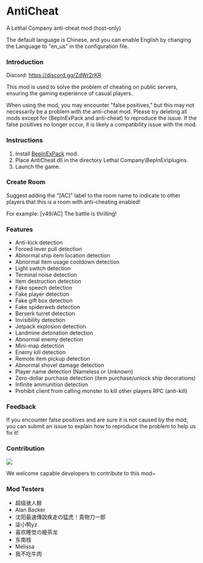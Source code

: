 # AntiCheat

A Lethal Company anti-cheat mod (host-only)

The default language is Chinese, and you can enable English by changing the Language to "en_us" in the configuration file.

### Introduction

Discord: https://discord.gg/ZdWr2rKR

This mod is used to solve the problem of cheating on public servers, ensuring the gaming experience of casual players.

When using the mod, you may encounter "false positives," but this may not necessarily be a problem with the anti-cheat mod. Please try deleting all mods except for (BepInExPack and anti-cheat) to reproduce the issue. If the false positives no longer occur, it is likely a compatibility issue with the mod.

### Instructions

1. Install [BepInExPack](https://thunderstore.io/c/lethal-company/p/BepInEx/BepInExPack/) mod.
2. Place AntiCheat.dll in the directory Lethal Company\BepInEx\plugins.
3. Launch the game.

### Create Room
Suggest adding the "[AC]" label to the room name to indicate to other players that this is a room with anti-cheating enabled!

For example: [v49/AC] The battle is thrilling!

### Features
* Anti-kick detection
* Forced lever pull detection
* Abnormal ship item location detection
* Abnormal item usage cooldown detection
* Light switch detection
* Terminal noise detection
* Item destruction detection
* Fake speech detection
* Fake player detection
* Fake gift box detection
* Fake spiderweb detection
* Berserk turret detection
* Invisibility detection
* Jetpack explosion detection
* Landmine detonation detection
* Abnormal enemy detection
* Mini-map detection
* Enemy kill detection
* Remote item pickup detection
* Abnormal shovel damage detection
* Player name detection (Nameless or Unknown)
* Zero-dollar purchase detection (item purchase/unlock ship decorations)
* Infinite ammunition detection
* Prohibit client from calling monster to kill other players RPC (anti-kill)

### Feedback
If you encounter false positives and are sure it is not caused by the mod, you can submit an issue to explain how to reproduce the problem to help us fix it!

### Contribution
<a href="https://github.com/chuxiaaaa/AntiCheat/graphs/contributors">
  <img src="https://contrib.rocks/image?repo=chuxiaaaa/AntiCheat" />
</a>

We welcome capable developers to contribute to this mod~

### Mod Testers
* 超级骇人鲸 
* Alan Backer
* 沈阳最速傳說疾走の猛虎！貴物刀一郎
* 柒小鸭yz
* 喜欢睡觉の极茶龙 
* 东南枝
* Melissa
* 我不吃牛肉
